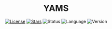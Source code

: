 <h1 align="center">YAMS</h1>

<div align="center">

[![License](https://img.shields.io/github/license/gersonfaneto/YAMS?style=for-the-badge&logo=appveyor)](https://github.com/gersonfaneto/YAMS/blob/main/LICENSE)
[![Stars](https://img.shields.io/github/stars/gersonfaneto/YAMS?style=for-the-badge&logo=appveyor)](https://github.com/gersonfaneto/YAMS)
![Status](https://img.shields.io/static/v1?label=STATUS&message=DEVELOPMENT+🚧&color=yellow&style=for-the-badge)
![Language](https://img.shields.io/static/v1?label=LANGUAGE&message=Java&color=informational&style=for-the-badge)
![Version](https://img.shields.io/static/v1?label=VERSION&message=1.0&color=success&style=for-the-badge)

</div>
